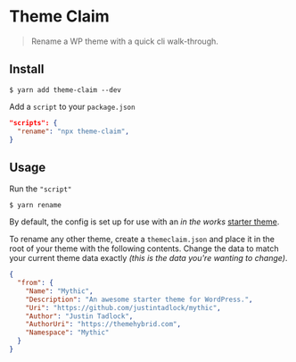# Theme Claim

> Rename a WP theme with a quick cli walk-through.

## Install

```shell
$ yarn add theme-claim --dev
```

Add a `script` to your `package.json`

```json
"scripts": {
  "rename": "npx theme-claim",
}
```

## Usage

Run the `"script"`

```shell
$ yarn rename
```

By default, the config is set up for use with an _in the works_ [starter theme](https://github.com/justintadlock/abc).

To rename any other theme, create a `themeclaim.json` and place it in the root of your theme with the following contents.
Change the data to match your current theme data exactly _(this is the data you're wanting to change)_.

```json
{
  "from": {
    "Name": "Mythic",
    "Description": "An awesome starter theme for WordPress.",
    "Uri": "https://github.com/justintadlock/mythic",
    "Author": "Justin Tadlock",
    "AuthorUri": "https://themehybrid.com",
    "Namespace": "Mythic"
  }
}
```
